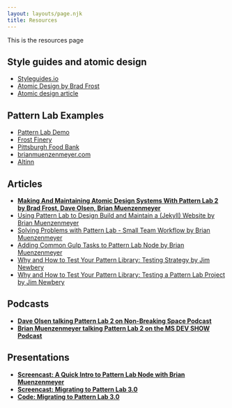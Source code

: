 ```yaml
---
layout: layouts/page.njk
title: Resources
---
```


This is the resources page
<div>
    <h2>Style guides and atomic design</h2>
</div>

<div class="tile tile--flex tile--fancy">
    <ul class="link-list">
        <li class="link-list__item"><a class="link-list__link" href="http://styleguides.io">Styleguides.io</a></li>
        <li class="link-list__item"><a class="link-list__link" href="http://atomicdesign.bradfrost.com">Atomic Design by Brad Frost</a></li>
        <li class="link-list__item"><a class="link-list__link" href="http://bradfrost.com/blog/post/atomic-web-design/">Atomic design article</a></li>
    </ul>
</div>

<div class="tile tile--flex tile--fancy">
		    <h2 class="language-btn">Pattern Lab Examples</h2>
</div>

<div>
    <ul class="link-list">
        <li class="link-list__item"><a class="link-list__link" href="http://demo.patternlab.io/">Pattern Lab Demo</a></li>
        <li class="link-list__item"><a class="link-list__link" href="http://patterns.frostfinery.com/">Frost Finery</a></li>
        <li class="link-list__item"><a class="link-list__link" href="http://foodbank.bradfrostweb.com/patternlab/v10/">Pittsburgh Food Bank</a></li>
        <li class="link-list__item"><a class="link-list__link" href="http://www.brianmuenzenmeyer.com/patternlab/public/">brianmuenzenmeyer.com</a></li>
        <li class="link-list__item"><a class="link-list__link" href="http://altinn.github.io/DesignSystem/">Altinn</a></li>
    </ul>
</div>

<div class="tile tile--flex tile--alt">
    <h2 class="language-btn">Articles</h2>
    <ul class="link-list">
        <li class="link-list__item"><strong><a class="link-list__link" href="https://www.smashingmagazine.com/2016/07/building-maintaining-atomic-design-systems-pattern-lab/">Making And Maintaining Atomic Design Systems With Pattern Lab 2 by Brad Frost, Dave Olsen, Brian Muenzenmeyer</a></strong></li>
        <li class="link-list__item"><a class="link-list__link" href="http://www.brianmuenzenmeyer.com/using-patternlab-to-design-build-and-maintain-a-website">Using Pattern Lab to Design Build and Maintain a (Jekyll) Website by Brian Muenzenmeyer</a></li>
        <li class="link-list__item"><a class="link-list__link" href="http://www.brianmuenzenmeyer.com/solving-problems-with-pattern-lab-small-team-workflow">Solving Problems with Pattern Lab - Small Team Workflow by Brian Muenzenmeyer</a></li>
        <li class="link-list__item"><a class="link-list__link" href="http://www.brianmuenzenmeyer.com/adding-common-gulp-tasks-to-pattern-lab-node">Adding Common Gulp Tasks to Pattern Lab Node by Brian Muenzenmeyer</a></li>
        <li class="link-list__item"><a class="link-list__link" href="http://tinnedfruit.com/2016/09/12/why-and-how-to-test-your-pattern-library.html">Why and How to Test Your Pattern Library: Testing Strategy by Jim Newbery</a></li>
        <li class="link-list__item"><a class="link-list__link" href="http://tinnedfruit.com/2016/09/20/why-and-how-to-test-your-pattern-library-2.html">Why and How to Test Your Pattern Library: Testing a Pattern Lab Project by Jim Newbery</a></li>
    </ul>
</div>

<div class="tile tile--flex tile--alt2">
    <h2 class="language-btn">Podcasts</h2>
    <ul class="link-list">
        <li class="link-list__item"><strong><a class="link-list__link" href="http://goodstuff.fm/nbsp/86">Dave Olsen talking Pattern Lab 2 on Non-Breaking Space Podcast</a></strong></li>
        <li class="link-list__item"><strong><a class="link-list__link" href="http://msdevshow.com/2015/12/pattern-lab-with-brian-muenzenmeyer/">Brian Muenzenmeyer talking Pattern Lab 2 on the MS DEV SHOW Podcast</a></strong></li>
    </ul>
</div>

<div class="tile tile--flex tile--fancy2">
	    <h2 class="language-btn">Presentations</h2>
	    <ul class="link-list">
           <li class="link-list__item"><strong><a class="link-list__link" href="https://css-tricks.com/video-screencasts/149-quick-intro-pattern-lab-node-brian-muenzenmeyer/">Screencast: A Quick Intro to Pattern Lab Node with Brian Muenzenmeyer</a></strong></li>
           <li class="link-list__item"><strong><a class="link-list__link" href="https://www.youtube.com/watch?v=hIH-lI1QTns&amp;t=1s">Screencast: Migrating to Pattern Lab 3.0</a></strong></li>
           <li class="link-list__item"><strong><strong><a class="link-list__link" href="https://github.com/bmuenzenmeyer/pl-migrate-example">Code: Migrating to Pattern Lab 3.0</a></strong></strong></li><strong>
	    </strong></ul><strong>
	</strong></div>